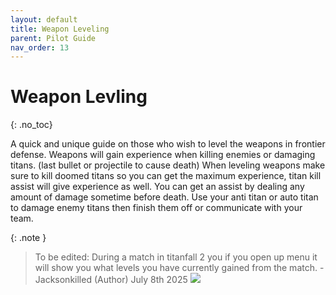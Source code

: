 ```yaml
---
layout: default
title: Weapon Leveling
parent: Pilot Guide
nav_order: 13
---
```


# Weapon Levling
{: .no_toc}

A quick and unique guide on those who wish to level the weapons in frontier defense. Weapons will gain experience when killing enemies or damaging titans. (last bullet or projectile to cause death) When leveling weapons make sure to kill doomed titans so you can get the maximum experience, titan kill assist will give experience as well. You can get an assist by dealing any amount of damage sometime before death. Use your anti titan or auto titan to damage enemy titans then finish them off or communicate with your team.

{: .note }
> To be edited: During a match in titanfall 2 you if you open up menu it will show you what levels you have currently gained from the match. -Jacksonkilled (Author) July 8th 2025
> ![](https://aaronplayzgaming.com/frontier-biz/assets/img/pilotguide/weapon-leveling/Screenshot_61.webp)